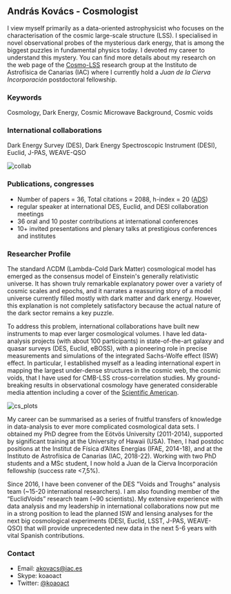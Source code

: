 ## András Kovács - Cosmologist

I view myself primarily as a data-oriented astrophysicist who focuses on the characterisation of the cosmic large-scale structure (LSS). I specialised in novel observational probes of the mysterious dark energy, that is among the biggest puzzles in fundamental physics today. I devoted my career to understand this mystery. You can find more details about my research on the web page of the [Cosmo-LSS](http://research.iac.es/proyecto/cosmolss/pages/en/about-contact.php) research group at the Instituto de Astrofísica de Canarias (IAC) where I currently hold a _Juan de la Cierva Incorporación_ postdoctoral fellowship.

### Keywords

Cosmology, Dark Energy, Cosmic Microwave Background, Cosmic voids

### International collaborations

Dark Energy Survey (DES), Dark Energy Spectroscopic Instrument (DESI), Euclid, J-PAS, WEAVE-QSO

![collab](https://user-images.githubusercontent.com/11870801/152979281-e02c008c-e9f6-48f4-ac8e-d78c57fc82f1.png)

### Publications, congresses
- Number of papers = 36,  Total citations = 2088,  h-index = 20 ([ADS](https://ui.adsabs.harvard.edu/public-libraries/Kalh3TzVTsyj5YNmtTE4oQ))
- regular speaker at international DES, Euclid, and DESI collaboration meetings
- 36 oral and 10 poster contributions at international conferences
- 10+ invited presentations and plenary talks at prestigious conferences and institutes

### Researcher Profile

The standard ΛCDM (Lambda-Cold Dark Matter) cosmological model has emerged as the consensus model of Einstein's generally relativistic universe. It has shown truly remarkable explanatory power over a variety of cosmic scales and epochs, and it narrates a reassuring story of a model universe currently filled mostly with dark matter and dark energy. However, this explanation is not completely satisfactory because the actual nature of the dark sector remains a key puzzle.

To address this problem, international collaborations have built new instruments to map ever larger cosmological volumes. I have led data-analysis projects (with about 100 participants) in state-of-the-art galaxy and quasar surveys (DES, Euclid, eBOSS), with a pioneering role in precise measurements and simulations of the integrated Sachs-Wolfe effect (ISW) effect. In particular, I established myself as a leading international expert in mapping the largest under-dense structures in the cosmic web, the cosmic voids, that I have used for CMB-LSS cross-correlation studies. My ground-breaking results in observational cosmology have generated considerable media attention including a cover of the [Scientific American](https://www.scientificamerican.com/article/the-emptiest-place-in-space/).

![cs_plots](https://user-images.githubusercontent.com/11870801/152977489-838a68ab-cdfa-4549-af39-0e2cac900c8f.png)

My career can be summarised as a series of fruitful transfers of knowledge in data-analysis to ever more complicated cosmological data sets. I obtained my PhD degree from the Eötvös University (2011-2014), supported by significant training at the University of Hawaii (USA). Then, I had postdoc positions at the Institut de Física d’Altes Energías (IFAE, 2014-18), and at the Instituto de Astrofísica de Canarias (IAC, 2018-22). Working with two PhD students and a MSc student, I now hold a Juan de la Cierva Incorporación fellowship (success rate <7,5%).

Since 2016, I have been convener of the DES "Voids and Troughs" analysis team (~15-20 international researchers). I am also founding member of the “EuclidVoids” research team (~90 scientists). My extensive experience with data analysis and my leadership in international collaborations now put me in a strong position to lead the planned ISW and lensing analyses for the next big cosmological experiments (DESI, Euclid, LSST, J-PAS, WEAVE-QSO) that will provide unprecedented new data in the next 5-6 years with vital Spanish contributions.

### Contact
 - Email: akovacs@iac.es
 - Skype: koaoact
 - Twitter: [@koaoact](https://twitter.com/koaoact)
